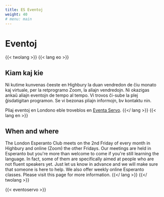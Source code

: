 ```yaml
---
title: ES Eventoj
weight: 40
# menu: main
---
```


# Eventoj

{{< twolang >}}
  {{< lang eo >}}
## Kiam kaj kie

Ni kutime kunvenas ĉeeste en Highbury la duan vendredon de ĉiu monato kaj virtuale, per la retprogramo Zoom, la aliajn vendredojn. Ni okazigas ankaŭ aliajn eventojn de tempo al tempo. Vi trovos ĉi-sube la plej ĝisdatigitan programon. Se vi bezonas pliajn informojn, bv kontaktu nin.

Pliaj eventoj en Londono eble troveblos en [Eventa Servo](https://eventaservo.org/europo/britio/londono).
  {{</ lang >}}
  {{< lang en >}}
## When and where

The London Esperanto Club meets on the 2nd Friday of every month in Highbury and online (Zoom) the other Fridays. Our meetings are held in Esperanto but you're more than welcome to come if you're still learning the language. In fact, some of them are specifically aimed at people who are not fluent speakers yet. Just let us know in advance and we will make sure that someone is here to help. We also offer weekly online Esperanto classes. Please visit this page for more information.
  {{</ lang >}}
{{</ twolang >}}

{{< eventoservo >}}
